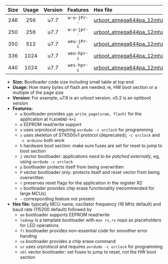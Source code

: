 |Size|Usage|Version|Features|Hex file|
|:-:|:-:|:-:|:-:|:--|
|246|256|u7.7|`w-u-jPr--`|[urboot_atmega644pa_12mhz_115200bps_lednop_ur_vbl.hex](https://raw.githubusercontent.com/stefanrueger/urboot.hex/main/mcus/atmega644pa/fcpu_12mhz/115200_bps/urboot_atmega644pa_12mhz_115200bps_lednop_ur_vbl.hex)|
|250|256|u7.7|`w-u-jpr--`|[urboot_atmega644pa_12mhz_115200bps_lednop_fr_ur_vbl.hex](https://raw.githubusercontent.com/stefanrueger/urboot.hex/main/mcus/atmega644pa/fcpu_12mhz/115200_bps/urboot_atmega644pa_12mhz_115200bps_lednop_fr_ur_vbl.hex)|
|350|512|u7.7|`weu-jPr-c`|[urboot_atmega644pa_12mhz_115200bps_ee_lednop_fr_ce_ur_vbl.hex](https://raw.githubusercontent.com/stefanrueger/urboot.hex/main/mcus/atmega644pa/fcpu_12mhz/115200_bps/urboot_atmega644pa_12mhz_115200bps_ee_lednop_fr_ce_ur_vbl.hex)|
|336|1024|u7.7|`weu-hpr-c`|[urboot_atmega644pa_12mhz_115200bps_ee_lednop_fr_ce_ur.hex](https://raw.githubusercontent.com/stefanrueger/urboot.hex/main/mcus/atmega644pa/fcpu_12mhz/115200_bps/urboot_atmega644pa_12mhz_115200bps_ee_lednop_fr_ce_ur.hex)|
|440|1024|u7.7|`wes-hpr-c`|[urboot_atmega644pa_12mhz_115200bps_ee_lednop_fr_ce.hex](https://raw.githubusercontent.com/stefanrueger/urboot.hex/main/mcus/atmega644pa/fcpu_12mhz/115200_bps/urboot_atmega644pa_12mhz_115200bps_ee_lednop_fr_ce.hex)|

- **Size:** Bootloader code size including small table at top end
- **Usage:** How many bytes of flash are needed, ie, HW boot section or a multiple of the page size
- **Version:** For example, u7.6 is an urboot version, o5.2 is an optiboot version
- **Features:**
  + `w` bootloader provides `pgm_write_page(sram, flash)` for the application at `FLASHEND-4+1`
  + `e` EEPROM read/write support
  + `u` uses urprotocol requiring `avrdude -c urclock` for programming
  + `s` uses skeleton of STK500v1 protocol (deprecated); `-c urclock` and `-c arduino` both work
  + `h` hardware boot section: make sure fuses are set for reset to jump to boot section
  + `j` vector bootloader: applications *need to be patched externally*, eg, using `avrdude -c urclock`
  + `p` bootloader protects itself from being overwritten
  + `P` vector bootloader only: protects itself and reset vector from being overwritten
  + `r` preserves reset flags for the application in the register R2
  + `c` bootloader provides chip erase functionality (recommended for large MCUs)
  + `-` corresponding feature not present
- **Hex file:** typically MCU name, oscillator frequency (16 MHz default) and baud rate (115200 default) followed by
  + `ee` bootloader supports EEPROM read/write
  + `lednop` is a template bootloader with `mov rx,rx` nops as placeholders for LED operations
  + `fr` bootloader provides non-essential code for smoother error handing
  + `ce` bootloader provides a chip erase command
  + `ur` uses urprotocol and requires `avrdude -c urclock` for programming
  + `vbl` vector bootloader: set fuses to jump to reset, not the HW boot section
